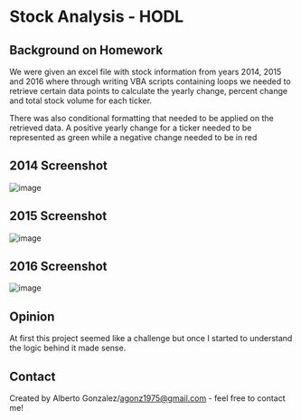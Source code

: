 # Stock Analysis - HODL

## Background on Homework
We were given an excel file with stock information from years 2014, 2015 and 2016 where through writing VBA scripts containing loops we needed to retrieve certain data points to calculate the yearly change, percent change and total stock volume for each ticker.

There was also conditional formatting that needed to be applied on the retrieved data. A positive yearly change for a ticker needed to be represented as green while a negative change needed to be in red

## 2014 Screenshot
![image](https://user-images.githubusercontent.com/78628287/115042992-0292d580-9ea2-11eb-9eea-87d513f24d58.png)

## 2015 Screenshot
![image](https://user-images.githubusercontent.com/78628287/115043025-0aeb1080-9ea2-11eb-94bd-fb8d047ce029.png)

## 2016 Screenshot
![image](https://user-images.githubusercontent.com/78628287/115043823-e7749580-9ea2-11eb-805a-9b39fac310c5.png)

## Opinion
At first this project seemed like a challenge but once I started to understand the logic behind it made sense.

## Contact
Created by Alberto Gonzalez/agonz1975@gmail.com - feel free to contact me!
